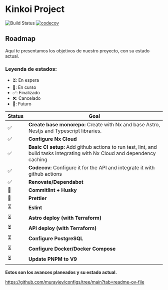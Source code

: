 # Kinkoi Project

![Build Status](https://github.com/pabloimrik17/kinkoi-project/actions/workflows/ci.yml/badge.svg?branch=main)
[![codecov](https://codecov.io/gh/pabloimrik17/kinkoi-project/graph/badge.svg?token=RGADUH6FV4)](https://codecov.io/gh/pabloimrik17/kinkoi-project)

## Roadmap

Aquí te presentamos los objetivos de nuestro proyecto, con su estado actual.

### Leyenda de estados:

-   ⏳: En espera
-   🚀: En curso
-   ✅: Finalizado
-   ❌: Cancelado
-   🎯: Futuro

| Status | Goal                                                                                                                       |
| ------ | -------------------------------------------------------------------------------------------------------------------------- |
| ✅     | **Create base monorepo:** Create with Nx and base Astro, Nestjs and Typescript libraries.                                  |
| ✅     | **Configure Nx Cloud**                                                                                                     |
| ✅     | **Basic CI setup:** Add github actions to run test, lint, and build tasks integrating with Nx Cloud and dependency caching |
| ✅     | **Codecov:** Configure it for the API and integrate it with github actions                                                 |
| ✅     | **Renovate/Dependabot**                                                                                                    |
| 🚀     | **Commitlint + Husky**                                                                                                     |
| 🚀     | **Prettier**                                                                                                               |
| ⏳     | **Eslint**                                                                                                                 |
| ⏳     | **Astro deploy (with Terraform)**                                                                                          |
| ⏳     | **API deploy (with Terraform)**                                                                                            |
| ⏳     | **Configure PostgreSQL**                                                                                                   |
| ⏳     | **Configure Docker/Docker Compose**                                                                                        |
| ⏳     | **Update PNPM to V9**                                                                                                      |

**Estos son los avances planeados y su estado actual.**

https://github.com/muravjev/configs/tree/main?tab=readme-ov-file
